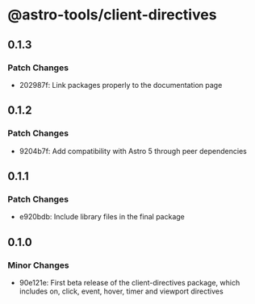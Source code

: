 # @astro-tools/client-directives

## 0.1.3

### Patch Changes

- 202987f: Link packages properly to the documentation page

## 0.1.2

### Patch Changes

- 9204b7f: Add compatibility with Astro 5 through peer dependencies

## 0.1.1

### Patch Changes

- e920bdb: Include library files in the final package

## 0.1.0

### Minor Changes

- 90e121e: First beta release of the client-directives package, which includes on, click, event, hover, timer and viewport directives
